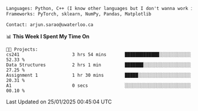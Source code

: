 ```txt
Languages: Python, C++ (I know other languages but I don't wanna work in em)
Frameworks: PyTorch, sklearn, NumPy, Pandas, Matplotlib

Contact: arjun.sarao@uwaterloo.ca
```

<!--START_SECTION:waka-->
📊 **This Week I Spent My Time On** 

```text
🐱‍💻 Projects: 
cs241                    3 hrs 54 mins       █████████████░░░░░░░░░░░░   52.33 % 
Data Structures          2 hrs 1 min         ███████░░░░░░░░░░░░░░░░░░   27.25 % 
Assignment 1             1 hr 30 mins        █████░░░░░░░░░░░░░░░░░░░░   20.31 % 
A1                       0 secs              ░░░░░░░░░░░░░░░░░░░░░░░░░   00.10 % 
```


 Last Updated on 25/01/2025 00:45:04 UTC
<!--END_SECTION:waka-->
